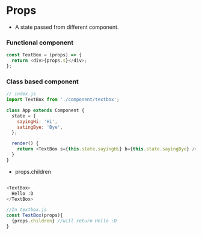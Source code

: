 # Props

- A state passed from different component.

### Functional component

```js
const TextBox = (props) => {
  return <div>{props.s}</div>;
};
```

### Class based component

```js
// index.js
import TextBox from './component/textbox';

class App extends Component {
  state = {
    sayingHi: 'Hi',
    satingBye: 'Bye',
  };

  render() {
    return <TextBox s={this.state.sayingHi} b={this.state.sayingBye} />;
  }
}
```

- props.children

```js

<TextBox>
  Hello :D
</TextBox>

//In textbox.js
const TextBox(props){
  {props.children} //will return Hello :D
}
```
